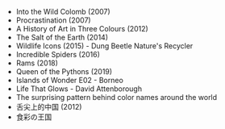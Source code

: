 - Into the Wild Colomb (2007)
- Procrastination (2007)
- A History of Art in Three Colours (2012)
- The Salt of the Earth (2014)
- Wildlife Icons (2015) - Dung Beetle Nature's Recycler
- Incredible Spiders (2016)
- Rams (2018)
- Queen of the Pythons (2019)
- Islands of Wonder E02 - Borneo
- Life That Glows - David Attenborough
- The surprising pattern behind color names around the world
- 舌尖上的中国 (2012)
- 食彩の王国